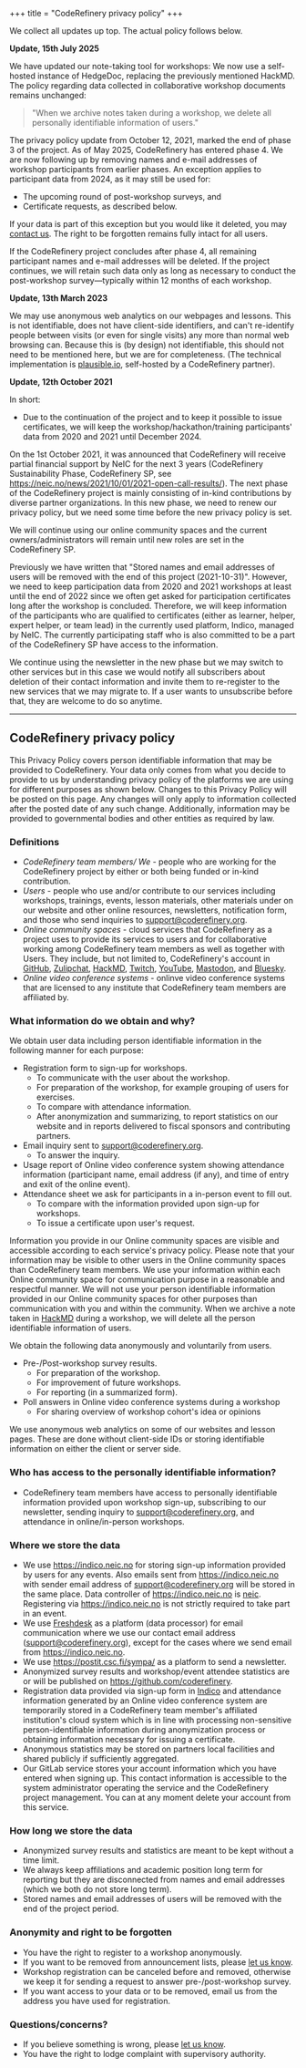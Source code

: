 +++
title = "CodeRefinery privacy policy"
+++

We collect all updates up top. The actual policy follows below.

**Update, 15th July 2025**

We have updated our note-taking tool for workshops: 
We now use a self-hosted instance of HedgeDoc, replacing the previously mentioned HackMD. 
The policy regarding data collected in collaborative workshop documents remains unchanged:

> "When we archive notes taken during a workshop, we delete all personally identifiable information of users."

The privacy policy update from October 12, 2021, marked the end of phase 3 of the project. 
As of May 2025, CodeRefinery has entered phase 4. We are now following up by removing names 
and e-mail addresses of workshop participants from earlier phases. An exception applies to 
participant data from 2024, as it may still be used for:

- The upcoming round of post-workshop surveys, and
- Certificate requests, as described below.

If your data is part of this exception but you would like it deleted, you may [contact us]((/organization/contact/)). 
The right to be forgotten remains fully intact for all users.

If the CodeRefinery project concludes after phase 4, all remaining participant names and e-mail addresses will be deleted. 
If the project continues, we will retain such data only as long as necessary to conduct 
the post-workshop survey—typically within 12 months of each workshop.


**Update, 13th March 2023**

We may use anonymous web analytics on our webpages and lessons.  This
is not identifiable, does not have client-side identifiers, and can't
re-identify people between visits (or even for single visits) any more
than normal web browsing can.  Because this is (by design) not
identifiable, this should not need to be mentioned here, but we are
for completeness.  (The technical implementation is
[plausible.io](https://plausible.io), self-hosted by a CodeRefinery
partner).

**Update, 12th October 2021**

In short:
- Due to the continuation of the project and to keep it possible to issue
  certificates, we will keep the workshop/hackathon/training participants'
  data from 2020 and 2021 until December 2024.

On the 1st October 2021, it was announced that CodeRefinery will receive
partial financial support by NeIC for the next 3 years (CodeRefinery
Sustainability Phase, CodeRefinery SP, see
<https://neic.no/news/2021/10/01/2021-open-call-results/>). The next phase of
the CodeRefinery project is mainly consisting of in-kind contributions by
diverse partner organizations. In this new phase, we need to renew our privacy
policy, but we need some time before the new privacy policy is set.

We will continue using our online community spaces and the current
owners/administrators will remain until new roles are set in the CodeRefinery
SP.

Previously we have written that "Stored names and email addresses of users
will be removed with the end of this project (2021-10-31)".  However, we need
to keep participation data from 2020 and 2021 workshops at least until the end
of 2022 since we often get asked for participation certificates long after the
workshop is concluded.  Therefore, we will keep information of the
participants who are qualified to certificates (either as learner, helper,
expert helper, or team lead) in the currently used platform, Indico,
managed by NeIC. The currently participating staff who is also committed to be
a part of the CodeRefinery SP have access to the information.

We continue using the newsletter in the new phase but
we may switch to other services but in this case we would notify all
subscribers about deletion of their contact information and invite them to
re-register to the new services that we may migrate to.  If a user wants to
unsubscribe before that, they are welcome to do so anytime.

----

## CodeRefinery privacy policy

This Privacy Policy covers person identifiable information that may be
provided to CodeRefinery. Your data only comes from what you decide to provide
to us by understanding privacy policy of the platforms we are using for
different purposes as shown below. Changes to this Privacy Policy will be
posted on this page. Any changes will only apply to information collected
after the posted date of any such change. Additionally, information may be
provided to governmental bodies and other entities as required by law.


### Definitions

- *CodeRefinery team members/ We* - people who are working for the
  CodeRefinery project by either or both being funded or in-kind contribution.
- *Users* - people who use and/or contribute to our services including
  workshops, trainings, events, lesson materials, other materials under on our
  website and other online resources, newsletters, notification form, and
  those who send inquiries to support@coderefinery.org.
- *Online community spaces* - cloud services that CodeRefinery as a project
  uses to provide its services to users and for collaborative working among
  CodeRefinery team members as well as together with Users. They include, but
  not limited to, CodeRefinery's account in [GitHub](https://github.com/coderefinery),
  [Zulipchat](https://coderefinery.zulipchat.com), [HackMD](https://hackmd.io/@coderefinery),
  [Twitch](https://twitch.tv/coderefinery),
  [YouTube](https://www.youtube.com/channel/UC47aupE7HKGduAjXKt1Gwrg),
  [Mastodon](https://fosstodon.org/@coderefinery), and
  [Bluesky](https://bsky.app/profile/coderefinery.org).
- *Online video conference systems* - onlinve video conference systems that
  are licensed to any institute that CodeRefinery team members are affiliated
  by.


### What information do we obtain and why?

We obtain user data including person identifiable information in the following manner for each purpose:
- Registration form to sign-up for workshops.
  - To communicate with the user about the workshop.
  - For preparation of the workshop, for example grouping of users for exercises.
  - To compare with attendance information.
  - After anonymization and summarizing, to report statistics on our website and in reports delivered to fiscal sponsors and contributing partners.
- Email inquiry sent to support@coderefinery.org.
  - To answer the inquiry.
- Usage report of Online video conference system showing attendance information (participant name, email address (if any), and time of entry and exit of the online event).
- Attendance sheet we ask for participants in a in-person event to fill out.
  - To compare with the information provided upon sign-up for workshops.
  - To issue a certificate upon user's request.

Information you provide in our Online community spaces are visible and
accessible according to each service's privacy policy. Please note that your
information may be visible to other users in the Online community spaces than
CodeRefinery team members. We use your information within each Online
community space for communication purpose in a reasonable and respectful
manner. We will not use your person identifiable information provided in our
Online community spaces for other purposes than communication with you and
within the community. When we archive a note taken in
[HackMD](https://hackmd.io/@coderefinery) during a workshop, we will delete all the
person identifiable information of users.

We obtain the following data anonymously and voluntarily from users.
- Pre-/Post-workshop survey results.
  - For preparation of the workshop.
  - For improvement of future workshops.
  - For reporting (in a summarized form).
- Poll answers in Online video conference systems during a workshop
  - For sharing overview of workshop cohort's idea or opinions

We use anonymous web analytics on some of our websites and lesson
pages.  These are done without client-side IDs or storing identifiable
information on either the client or server side.


### Who has access to the personally identifiable information?

- CodeRefinery team members have access to personally identifiable information
  provided upon workshop sign-up, subscribing to our
  newsletter, sending inquiry to support@coderefinery.org, and attendance in
  online/in-person workshops.


### Where we store the data

- We use <https://indico.neic.no> for storing sign-up
  information provided by users for any events. Also emails sent from
  <https://indico.neic.no> with sender email address
  of support@coderefinery.org will be stored in the same place. Data
  controller of <https://indico.neic.no> is
  [neic](https://neic.no). Registering via
  <https://indico.neic.no> is not strictly required to
  take part in an event.
- We use [Freshdesk](https://www.freshworks.com/security/) as a platform (data
  processor) for email communication where we use our contact email address
  (support@coderefinery.org), except for the cases where we send email from
  <https://indico.neic.no>.
- We use <https://postit.csc.fi/sympa/> as a
  platform to send a newsletter.
- Anonymized survey results and workshop/event attendee statistics are or will
  be published on
  <https://github.com/coderefinery>.
- Registration data provided via sign-up form in
  [Indico](https://indico.neic.no) and attendance information generated by an
  Online video conference system are temporarily stored in a CodeRefinery team
  member's affiliated institution's cloud system which is in line with
  processing non-sensitive person-identifiable information during
  anonymization process or obtaining information necessary for issuing a
  certificate.
- Anonymous statistics may be stored on partners local facilities and
  shared publicly if sufficiently aggregated.
- Our GitLab service stores your account information which you have entered
  when signing up. This contact information is accessible to the system
  administrator operating the service and the CodeRefinery project management.
  You can at any moment delete your account from this service.


### How long we store the data

- Anonymized survey results and statistics are meant to be kept without a time limit.
- We always keep affiliations and academic position long term for reporting
  but they are disconnected from names and email addresses (which we both do
  not store long term).
- Stored names and email addresses of users will be removed with the end
  of the project period.


### Anonymity and right to be forgotten

- You have the right to register to a workshop anonymously.
- If you want to be removed from announcement lists, please [let us
  know](/organization/contact/).
- Workshop registration can be canceled before and removed, otherwise we keep
  it for sending a request to answer pre-/post-workshop survey.
- If you want access to your data or to be removed, email us from the address
  you have used for registration.


### Questions/concerns?

- If you believe something is wrong, please [let us know](/organization/contact/).
- You have the right to lodge complaint with supervisory authority.
